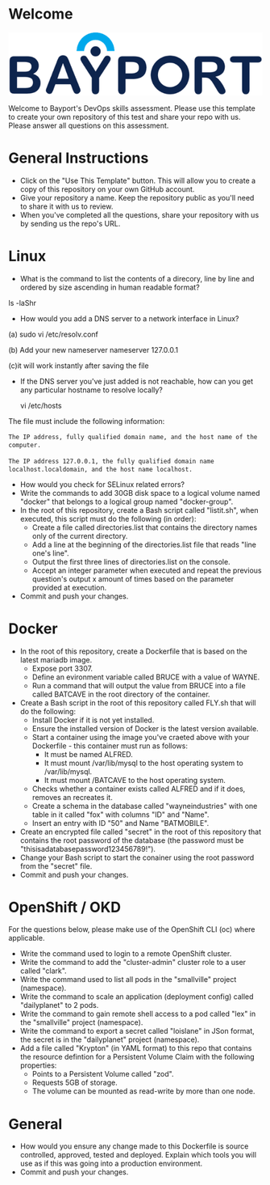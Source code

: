 
# Welcome

![Bayport](/Bayport_Logo.png)

Welcome to Bayport's DevOps skills assessment.
Please use this template to create your own repository of this test and share your repo with us. Please answer all questions on this assessment.
# General Instructions
* Click on the "Use This Template" button. This will allow you to create a copy of this repository on your own GitHub account.
* Give your repository a name. Keep the repository public as you'll need to share it with us to review.
* When you've completed all the questions, share your repository with us by sending us the repo's URL.
# Linux
* What is the command to list the contents of a direcory, line by line and ordered by size ascending in human readable format?


ls -laShr

* How would you add a DNS server to a network interface in Linux?


(a) sudo vi /etc/resolv.conf

(b) Add your new nameserver
nameserver 127.0.0.1

(c)it will work instantly after saving the file

* If the DNS server you've just added is not reachable, how can you get any particular hostname to resolve locally? 

    vi /etc/hosts

The file must include the following information:

    The IP address, fully qualified domain name, and the host name of the computer.
    
    The IP address 127.0.0.1, the fully qualified domain name localhost.localdomain, and the host name localhost.
    

* How would you check for SELinux related errors?
* Write the commands to add 30GB disk space to a logical volume named "docker" that belongs to a logical group named "docker-group".
* In the root of this repository, create a Bash script called "listit.sh", when executed, this script must do the following (in order):
    * Create a file called directories.list that contains the directory names only of the current directory.
    * Add a line at the beginning of the directories.list file that reads "line one's line".
    * Output the first three lines of directories.list on the console.
    * Accept an integer parameter when executed and repeat the previous question's output x amount of times based on the parameter provided at execution.
* Commit and push your changes.

# Docker
* In the root of this repository, create a Dockerfile that is based on the latest mariadb image.
    * Expose port 3307.
    * Define an evironment variable called BRUCE with a value of WAYNE.
    * Run a command that will output the value from BRUCE into a file called BATCAVE in the root directory of the container. 
* Create a Bash script in the root of this repository called FLY.sh that will do the following:
    * Install Docker if it is not yet installed.
    * Ensure the installed version of Docker is the latest version available.
    * Start a container using the image you've craeted above with your Dockerfile - this container must run as follows:
        * It must be named ALFRED.
        * It must mount /var/lib/mysql to the host operating system to /var/lib/mysql.
        * It must mount /BATCAVE to the host operating system.
    * Checks whether a container exists called ALFRED and if it does, removes an recreates it.
    * Create a schema in the database called "wayneindustries" with one table in it called "fox" with columns "ID" and "Name".
    * Insert an entry with ID "50" and Name "BATMOBILE".
* Create an encrypted file called "secret" in the root of this repository that contains the root password of the database (the password must be "thisisadatabasepassword123456789!").
* Change your Bash script to start the conainer using the root password from the "secret" file.
* Commit and push your changes.

# OpenShift / OKD
For the questions below, please make use of the OpenShift CLI (oc) where applicable.
* Write the command used to login to a remote OpenShift cluster.
* Write the command to add the "cluster-admin" cluster role to a user called "clark".
* Write the command used to list all pods in the "smallville" project (namespace).
* Write the command to scale an application (deployment config) called "dailyplanet" to 2 pods.
* Write the command to gain remote shell access to a pod called "lex" in the "smallville" project (namespace).
* Write the command to export a secret called "loislane" in JSon format, the secret is in the "dailyplanet" project (namespace).
* Add a file called "Krypton" (in YAML format) to this repo that contains the resource defintion for a Persistent Volume Claim with the following properties:
    * Points to a Persistent Volume called "zod".
    * Requests 5GB of storage.
    * The volume can be mounted as read-write by more than one node.
# General
* How would you ensure any change made to this Dockerfile is source controlled, approved, tested and deployed. Explain which tools you will use as if this was going into a production environment.
* Commit and push your changes.
